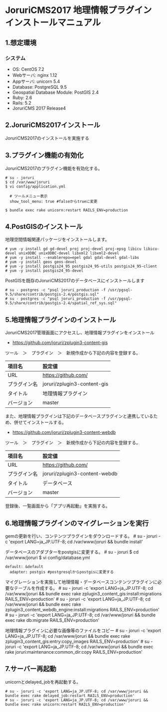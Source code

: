 # JoruriCMS2017 地理情報プラグイン インストールマニュアル

## 1.想定環境

### システム

* OS: CentOS 7.2
* Webサーバ: nginx 1.12
* Appサーバ: unicorn 5.4
* Database: PostgreSQL 9.5
* Geospatial Database Module: PostGIS 2.4
* Ruby: 2.6
* Rails: 5.2
* JoruriCMS 2017 Release4

## 2.JoruriCMS2017インストール

JoruriCMS2017のインストールを実施する

## 3.プラグイン機能の有効化

JoruriCMS2017のプラグイン機能を有効化する。

    # su - joruri
    $ cd /var/www/joruri
    $ vi config/application.yml
```
  # ツールメニュー表示
  show_tool_menu: true #falseからtrueに変更
```
    $ bundle exec rake unicorn:restart RAILS_ENV=production

## 4.PostGISのインストール
地理空間情報関連パッケージをインストールします。

    # yum -y install gd gd-devel proj proj-devel proj-epsg libicu libicu-devel unixODBC unixODBC-devel libxml2 libxml2-devel
    # yum -y install --enablerepo=epel gdal gdal-devel gdal-libs
    # yum -y install geos geos-devel
    # yum -y install postgis24_95 postgis24_95-utils postgis24_95-client
    # yum -y install postgis24_95-devel

PostGISを既存のJoruriCMS2017のデータベースにインストールします

    # su - postgres -c "psql joruri_production -f /usr/pgsql-9.5/share/contrib/postgis-2.4/postgis.sql"
    # su - postgres -c "psql joruri_production -f /usr/pgsql-9.5/share/contrib/postgis-2.4/spatial_ref_sys.sql"

## 5.地理情報プラグインのインストール

JoruriCMS2017管理画面にアクセスし、地理情報プラグインをインストール

* https://github.com/joruri/zplugin3-content-gis

ツール　＞　プラグイン　＞　新規作成から下記の内容を登録する。

|項目名|設定値|
|:----------|:---------------|
|URL|https://github.com/|
|プラグイン名|joruri/zplugin3-content-gis|
|タイトル|地理情報プラグイン|
|バージョン|master|

また、地理情報プラグインは下記のデータベースプラグインと連携しているため、併せてインストールする。

* https://github.com/joruri/zplugin3-content-webdb

ツール　＞　プラグイン　＞　新規作成から下記の内容を登録する。

|項目名|設定値|
|:----------|:---------------|
|URL|https://github.com/|
|プラグイン名|joruri/zplugin3-content-webdb|
|タイトル|データベース|
|バージョン|master|

登録後、一覧画面から「アプリ再起動」を実施する。

## 6.地理情報プラグインのマイグレーションを実行

gemの更新を行い、コンテンツプラグインをダウンロードする。
    # su - joruri -c 'export LANG=ja_JP.UTF-8; cd /var/www/joruri && bundle install'

データベースのアダプターをpostgisに変更する。
    # su - joruri
    $ cd /var/www/joruri
    $ vi config/database.yml
```
default: &default
  adapter: postgis #postgresqlからpostgisに変更する
```

マイグレーションを実施して地理情報・データベースコンテンツプラグインに必要なテーブルを作成する。
    # su - joruri -c 'export LANG=ja_JP.UTF-8; cd /var/www/joruri && bundle exec rake zplugin3_content_gis:install:migrations RAILS_ENV=production'
    # su - joruri -c 'export LANG=ja_JP.UTF-8; cd /var/www/joruri && bundle exec rake zplugin3_content_webdb_engine:install:migrations RAILS_ENV=production'
    # su - joruri -c 'export LANG=ja_JP.UTF-8; cd /var/www/joruri && bundle exec rake db:migrate RAILS_ENV=production'

地理情報プラグインに必要な画像等のファイルをコピー
    # su - joruri -c 'export LANG=ja_JP.UTF-8; cd /var/www/joruri && bundle exec rake zplugin3_content_gis:entry:copy_images RAILS_ENV=production'
    # su - joruri -c 'export LANG=ja_JP.UTF-8; cd /var/www/joruri && bundle exec rake joruri:maintenance:common_dir:copy RAILS_ENV=production'

## 7.サーバー再起動

unicornとdelayed_jobを再起動する。

    # su - joruri -c 'export LANG=ja_JP.UTF-8; cd /var/www/joruri && bundle exec rake delayed_job:restart RAILS_ENV=production'
    # su - joruri -c 'export LANG=ja_JP.UTF-8; cd /var/www/joruri && bundle exec rake unicorn:restart RAILS_ENV=production'
